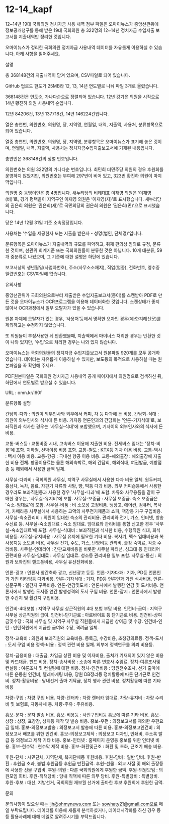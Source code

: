 # 12-14_kapf
12~14년 19대 국회의원 정치자금 사용 내역 첨부 파일은 오마이뉴스가 중앙선관위에 정보공개청구를 통해 받은 19대 국회의원 총 322명의 12~14년 정치자금 수입지출 보고서를 지출내역만 정리한 것입니다.

오마이뉴스가 정리한 국회의원 정치자금 사용내역 데이터를 자유롭게 이용하실 수 있습니다. 아래 사항을 읽어주세요.

설명

총 368148건의 지출내역이 담겨 있으며, CSV파일로 되어 있습니다.

GitHub 업로드 한도가 25MB라 12, 13, 14년 연도별로 나눠 파일 3개로 올렸습니다.

368148건은 연도순, 가나다순으로 정렬되어 있습니다. 12년 강기윤 의원을 시작으로 14년 황진하 의원 사용내역 순입니다.

12년 84206건, 13년 137718건, 14년 146224건입니다.

열은 총연번, 의원번호, 의원명, 당, 지역명, 연월일, 내역, 지출액, 사용처, 분류항목으로 되어 있습니다.

열중 총연번, 의원번호, 의원명, 당, 지역명, 분류항목은 오마이뉴스가 표기해 놓은 것이며, 연월일, 내역, 지출액, 사용처는 정치자금수입지출보고서에 기재된 내용입니다.

총연번은 368148건의 정렬 번호입니다.

의원번호는 의원 322명의 가나다순 번호입니다. 최민희 더민주당 의원의 경우 후원회를 운영하지 않았지만, 의원번호는 부여해 297번이 비어 있고, 323번 황진하 의원이 마지막입니다.

의원명 중 동명이인은 총 4명입니다.  새누리당의 비례대표 이재영 의원은 ‘이재영(비)’로, 경기 평택을이 지역구인 이재영 의원은 ‘이재영(지)’로 표시했습니다. 새누리당의 권은희 의원은 ‘권은희(새)’로 국민의당의 권은희 의원은 ‘권은희(민)’으로 표시했습니다.

당은 14년 12월 31일 기준 소속정당입니다.

사용처는 ‘수입을 제공한자 또는 지출을 받은자 - 성명(법인, 단체명)’입니다. 

분류항목은 오마이뉴스가 지출내역의 규모를 파악하고, 취재 편의상 임의로 규정, 분류한 것이며, 선관위 회계기준 또는 국회의원들이 분류한 것은 아닙니다. 10개 대분류, 59개 중분류로 나눴으며, 그 기준에 대한 설명은 하단에 있습니다.

보고서상의 생년월일(사업자번호), 주소(사무소소재지), 직업(업종), 전화번호, 영수증 일련번호는 CSV파일에 없습니다.

유의사항

중앙선관위가 국회의원으로부터 제출받은  수입지출보고서(종이)를 스캔받아 PDF로 만든 것을 오마이뉴스가 OCR프로그램을 이용해 데이터화한 것입니다. 스캔상태가 좋지 않아서 OCR과정에서 일부 오탈자가 있을 수 있습니다.

원본 자체에 오탈자가 있는 경우, ‘사용처’등에서 명확한 오자인 경우(예:한겨례신문)를 제외하고는 수정하지 않았습니다.

또 의원들이 부정사용한 뒤 반환했을때, 지출액에서 마이너스 처리한 경우는 반환한 것이 나와 있지만, ‘수입’으로 처리한 경우는 나와 있지 않습니다.

오마이뉴스는 국회의원들의 정치자금 수입지출보고서 원본파일 920개를 모두 공개하였습니다. 데이터는 자유롭게 이용하실 수 있지만, 보도등의 목적으로 사용하실 때는 원본파일을 꼭 확인해 주세요.

PDF원본파일은 국회의원 정치자금 사용내역 공개 페이지에서 의원명으로 검색하신 뒤, 하단에서 연도별로 받으실 수 있습니다.

URL : omn.kr/i60f


분류항목 설명

간담회-다과 : 의원이 외부인사와 외부에서 커피, 차 등 다과에 든 비용.
간담회-식대 : 의원이 외부인사와 식사에 든 비용. 기자등 언론인과의 간담회는 '언론-기자식대'로, 보좌직원과 식사한 경우는 '사무실-식대'에 포함했으며, 기자이외 외부인사와의 식사에 든 비용.

교통-버스등 : 교통비중 시내, 고속버스 이용에 지출한 비용. 전세버스 임대는 '정치-비용'에 포함. 지하철, 선박이용 비용 포함.
교통-철도 : KTX등 기차 이용 비용.
교통-택시 : 택시 이용 비용.
교통-항공 : 국내선 항공 이용 비용.
교통-해외출장 : 해외출장에 지출한 비용 전체. 항공이용료는 물론 해외숙박료, 해외 간담회, 해외식대, 여권발급, 예방접종 등 해외에서 사용한 금액 일체.

사무실-다과비 : 국회의원 사무실, 지역구 사무실에서 사용한 다과 비용 일체. 원두커피, 홍삼차, 녹차, 음료, 자판기 차류와 사탕, 빵, 떡등 다과 비용. 외부 커피숍등에서 사용한 경우라도 보좌직원등과 사용한 경우 '사무실-다과'에 포함. 차류와 사무용품을 같이 구매한 경우는, '사무실-유지비'에 포함.
사무실-보증금 : 사무실 보증금. 숙소 보증금은 '숙소-임대료'에 포함.
사무실-비품 : 비 소모성 고정비품. 냉장고, 에어컨, 컴퓨터, 복사기, 카메라등 사무실에서 사용하는 고액의 사무전기제품과 쇼파, 책장등 가구 구입비용.
사무실-숙소관리비 : 의원이 임대한 숙소의 관리비용. 관리비와 전기, 가스, 인터넷, 방송수신료 등.
사무실-숙소임대료 : 숙소 임대료. 임대료와 관리비를 통합 신고한 경우 '사무실-숙소임대료'에 포함.
사무실-식대비 : 보좌직원과 식사한 비용, 수행직원 식대, 회식 비용등.
사무실-유지비용 : 사무실 유지에 필요한 기타 비용. 복사기, 팩스 임대비용과 복사용지등 소모품 비용, 사무실 전기, 수도, 가스, 난방비등 관리비, 출장 숙박료, 각종 수리비등.
사무실-인테리어 : 간판교체비용을 비롯한 사무실 파티션, 싱크대 등 인테리어 관련비용
사무실-임대료 : 사무실 임대료. 청소등 관리비용 일부 포함.
사무실-통신 : 의원과 보좌진의 핸드폰비용, 사무실 유선전화비용.

언론-광고 : 언론사 창간축하 광고, 신년광고 등등.
언론-기자다과 : 기자, PD등 언론인과 가진 티타임등 다과비용.
언론-기자식대 : 기자, PD등 언론인과 가진 식사비용.
언론-신문구독 : 일간지 구독비용.
언론-연감및도서 : 언론사에서 발행한 연감 및 도서비용. 언론사에서 발행한 도서중 연간 발행성격의 도서 구입 비용.
언론-잡지 : 언론사에서 발행한 주간지 및 월간지 구입비용.

인건비-4대보험 : 지역구 사무실 상근직원의 4대 보험 부담 비용.
인건비-급여 : 지역구 사무실 상근직원의 급여.
인건비-단기근로 : 아르바이트 등 단기근로 비용.
인건비-상여금및수당 : 국회 사무실 및 지역구 사무실 직원들에게 지급한 상여금 및 수당.
인건비-인턴 : 인턴직원에게 지급한 급여와 수당, 격려금 일체.

정책-교육비 : 의원과 보좌직원의 교육비용. 등록금, 수강비용, 초청강의료등.
정책-도서 : 도서 구입 비용
정책-비용 : 정책 관련 비용 일체. 외부에 정책연구를 의뢰 비용등.

정치-금융비용 : 대출금, 차입금 상환 비용 및 이자비용, 출처가 기재되어 있지 않은 비용 및 카드대금. 펀드 비용.
정치-송사비용 : 소송에 따른 변호사 수임료.
정치-여론조사및컨설팅 : 여론조사 및 컨설팅에 대한 비용.
정치-인건비용 : 당원전수조사, 선거 출마에 따른 운동원 인건비, 텔레마케팅 비용, 당원 DB정리등 정치활동에 따른 단기근로 인건비.
정치-활동비용 : 당내선거 출마 기탁금, 정치 행사 관련 비용, 정치활동에 따른 기타 비용

차량-구입 : 차량 구입 비용.
차량-렌터카 : 차량 렌터카 임대료.
차량-유지비 : 차량 수리비 및 보험료, 자동차세 등.
차량-주유 : 주유비용.

홍보-문자 : 문자 발송 비용.
홍보-비용등 : 사진구입비등 홍보에 따른 기타 비용.
홍보-상장 : 상장, 표창장, 상패등 제작 및 발송 비용.
홍보-우편 : 의정보고서를 제외한 우편요금 일체.
홍보-의정보고발송 : 의정보고서 발송에 따른 비용.
홍보-의정보고인건비 : 의정보고서 배포를 위한 인건비.
홍보-의정보고제작 : 의정보고 디자인, 인쇄비, 주소록 발급 등 의정보고 제작 기타 비용.
홍보-인터넷 : 홈페이지 운영등 홍보를 위한 인터넷 비용.
홍보-현수막 : 현수막 제작 비용.
홍보-화환및근조 : 화환 및 조화, 근조기 배송 비용.

후원-단체 : 시민단체, 지역단체, 복지단체등 후원비용.
후원-당비 : 일반 당비.
후원-반환 : 후원금 초과, 불법 후원금등 후원금 반환금액.
후원-선물 : 외교 사절 및 해외 출장등에 사용한 선물 구입비.
후원-의원 : 다른 국회의원에게 후원한 금액.
후원-의원모임 : 의원모임 회비.
후원-직책당비 : 당내 직책에 따른 의무 당비.
후원-특별당비 : 특별당비.
후원-후보 : 대선, 지방선거, 국회의원 재보궐 선거에 출마한 후보 후원회에 후원한 금액.

문의

문의사항이 있으실 때는 ljh@ohmynews.com 또는 sowhaty21@gmail.com으로 메일 부탁드립니다. 데이터를 이용해 새롭게 분석하셨거나, 데이터시각화를 하신 경우 등등 활용사례에 대해 메일로 알려주시기를 부탁드립니다.
